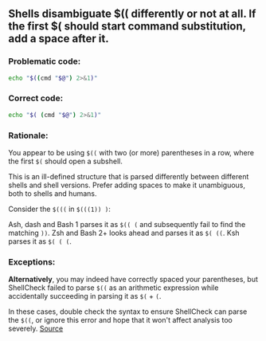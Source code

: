 ## Shells disambiguate $(( differently or not at all. If the first $( should start command substitution, add a space after it.

### Problematic code:

```sh
echo "$((cmd "$@") 2>&1)"
```

### Correct code:

```sh
echo "$( (cmd "$@") 2>&1)"
```
### Rationale:

You appear to be using `$((` with two (or more) parentheses in a row, where the first `$(` should open a subshell. 

This is an ill-defined structure that is parsed differently between different shells and shell versions. Prefer adding spaces to make it unambiguous, both to shells and humans.

Consider the `$(((` in `$(((1)) )`:

Ash, dash and Bash 1 parses it as `$(( (` and subsequently fail to find the matching `))`. Zsh and Bash 2+ looks ahead and parses it as `$( ((`. Ksh parses it as `$( ( (`. 

### Exceptions:

**Alternatively**, you may indeed have correctly spaced your parentheses, but ShellCheck failed to parse `$((` as an arithmetic expression while accidentally succeeding in parsing it as `$(` + `(`. 

In these cases, double check the syntax to ensure ShellCheck can parse the `$((`, or ignore this error and hope that it won't affect analysis too severely. 
[Source](https://github.com/koalaman/shellcheck/wiki/SC1102)

